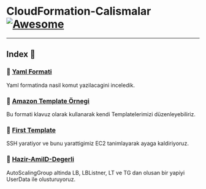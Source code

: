 CloudFormation-Calismalar [![Awesome](https://cdn.rawgit.com/sindresorhus/awesome/d7305f38d29fed78fa85652e3a63e154dd8e8829/media/badge.svg)](https://github.com/sindresorhus/awesome)
===============
<hr>

## Index 📜

### 🔖 [Yaml Formati](https://github.com/latifyildirim/CloudFormation-Calismalar/blob/main/example-yaml.yaml)

Yaml formatinda nasil komut yazilacagini inceledik. 

### 🔖 [Amazon Template Örnegi](https://github.com/latifyildirim/CloudFormation-Calismalar/blob/main/amazon-ornek.yaml)

Bu formati klavuz olarak kullanarak kendi Templatelerimizi düzenleyebiliriz. 
### 🔖 [First Template](https://github.com/latifyildirim/CloudFormation-Calismalar/blob/main/first-temp.yaml)

SSH yaratiyor ve bunu yarattigimiz EC2 tanimlayarak ayaga kaldiriyoruz. 

### 🔖 [Hazir-AmiID-Degerli](https://github.com/latifyildirim/CloudFormation-Calismalar/blob/main/hazir-AmiID-Degerli.yaml)

AutoScalingGroup altinda LB, LBListner, LT ve TG dan olusan bir yapiyi UserData ile olusturuyoruz. 